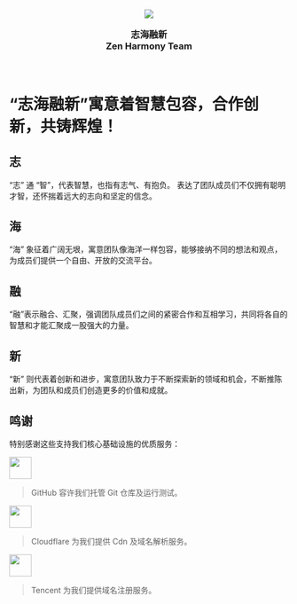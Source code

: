 <h3 align="center">
  <img src="https://avatars.githubusercontent.com/u/185505786?s=200&v=4"/>

  志海融新<br>
  Zen Harmony Team
</h3>

&nbsp;

# “志海融新”寓意着智慧包容，合作创新，共铸辉煌！

## 志
“志” 通 “智”，代表智慧，也指有志气、有抱负。
表达了团队成员们不仅拥有聪明才智，还怀揣着远大的志向和坚定的信念。

## 海
“海” 象征着广阔无垠，寓意团队像海洋一样包容，能够接纳不同的想法和观点，为成员们提供一个自由、开放的交流平台。

## 融
“融”表示融合、汇聚，强调团队成员们之间的紧密合作和互相学习，共同将各自的智慧和才能汇聚成一股强大的力量。

## 新
“新” 则代表着创新和进步，寓意团队致力于不断探索新的领域和机会，不断推陈出新，为团队和成员们创造更多的价值和成就。

## 鸣谢

特别感谢这些支持我们核心基础设施的优质服务：

<a href="https://github.com"><img height="40" src="https://registry.npmmirror.com/@lobehub/icons-static-png/1.13.0/files/light/github-text.png"></a>
> GitHub 容许我们托管 Git 仓库及运行测试。

<a href="https://www.cloudflare.com"><img height="40" src="https://registry.npmmirror.com/@lobehub/icons-static-png/latest/files/light/cloudflare-text.png"></a>
> Cloudflare 为我们提供 Cdn 及域名解析服务。

<a href="https://cloud.tencent.com"><img height="40" src="https://registry.npmmirror.com/@lobehub/icons-static-png/latest/files/light/tencent-text.png"></a>
> Tencent 为我们提供域名注册服务。
